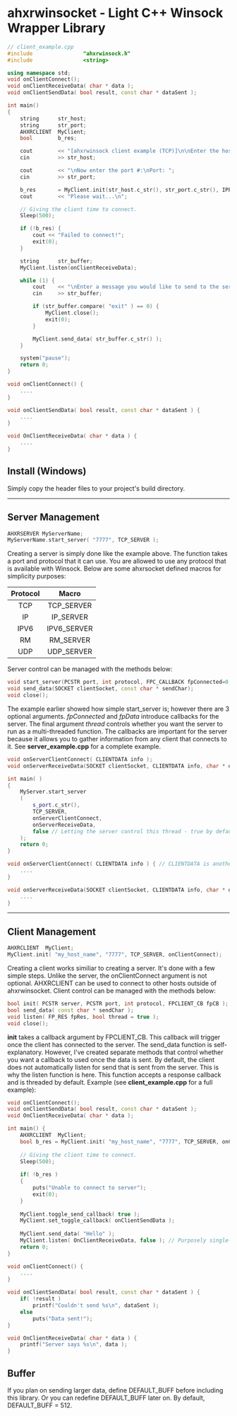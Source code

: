 # ahxrwinsocket - Light C++ Winsock Wrapper Library

```c++
// client_example.cpp
#include				"ahxrwinsock.h"
#include				<string>

using namespace	std;
void onClientConnect();
void onClientReceiveData( char * data );
void onClientSendData( bool result, const char * dataSent );

int main()
{
	string		str_host;
	string		str_port;
	AHXRCLIENT  MyClient;
	bool		b_res;

	cout		<< "[ahxrwinsock client example (TCP)]\n\nEnter the host address:\nHost: ";
	cin			>> str_host;

	cout		<< "\nNow enter the port #:\nPort: ";
	cin			>> str_port;

	b_res		= MyClient.init(str_host.c_str(), str_port.c_str(), IPPROTO_TCP, onClientConnect);
	cout		<< "Please wait...\n";

	// Giving the client time to connect.
	Sleep(500);

	if (!b_res) {
		cout << "Failed to connect!";
		exit(0);
	}

	string		str_buffer;
	MyClient.listen(onClientReceiveData);

	while (1) {
		cout	<< "\nEnter a message you would like to send to the server! Type 'exit' when you want to leave!\n";
		cin		>> str_buffer;

		if (str_buffer.compare( "exit" ) == 0) {
			MyClient.close();
			exit(0);
		}

		MyClient.send_data( str_buffer.c_str() );
	}

	system("pause");
    return 0;
}

void onClientConnect() {
	....
}

void onClientSendData( bool result, const char * dataSent ) {
	....
}

void OnClientReceiveData( char * data ) {
	....
}
```

## Install (Windows)
Simply copy the header files to your project's build directory.

---

## Server Management

```c++
AHXRSERVER MyServerName;
MyServerName.start_server( "7777", TCP_SERVER );
```

Creating a server is simply done like the example above. The function takes a port and protocol that it can use. You are allowed to use any protocol that is available with Winsock. Below are some
ahxrsocket defined macros for simplicity purposes:

| Protocol | Macro |
| :---:    | :---: |
| TCP | TCP_SERVER |
| IP | IP_SERVER |
| IPV6 | IPV6_SERVER |
| RM | RM_SERVER |
| UDP | UDP_SERVER |

Server control can be managed with the methods below:

```c++
void start_server(PCSTR port, int protocol, FPC_CALLBACK fpConnected=0, FPS_CALLBACK fpData=0, bool thread = true);
void send_data(SOCKET clientSocket, const char * sendChar);
void close();
```

The example earlier showed how simple start_server is; however there are 3 optional arguments. *fpConnected* and *fpData* introduce callbacks for the server. The final argument *thread* controls whether
you want the server to run as a multi-threaded function. The callbacks are important for the server because it allows you to gather information from any client that connects to it. See **server_example.cpp** for a 
complete example.

```c++
void onServerClientConnect( CLIENTDATA info );
void onServerReceiveData(SOCKET clientSocket, CLIENTDATA info, char * data);

int main( )
{
	MyServer.start_server
	( 
		s_port.c_str(), 
		TCP_SERVER, 
		onServerClientConnect, 
		onServerReceiveData,
		false // Letting the server control this thread - true by default
	);
	return 0;
}

void onServerClientConnect( CLIENTDATA info ) { // CLIENTDATA is another keyword for "addrinfo *"
	....
}

void onServerReceiveData(SOCKET clientSocket, CLIENTDATA info, char * data) {
	....
}
```

---

## Client Management

```c++
AHXRCLIENT  MyClient;
MyClient.init( "my_host_name", "7777", TCP_SERVER, onClientConnect);
```

Creating a client works similiar to creating a server. It's done with a few simple steps. Unlike the server, the onClientConnect argument is not optional. AHXRCLIENT can be used to connect to other
hosts outside of ahxrwinsocket. Client control can be managed with the methods below:

```c++
bool init( PCSTR server, PCSTR port, int protocol, FPCLIENT_CB fpCB );
bool send_data( const char * sendChar );
void listen( FP_RES fpRes, bool thread = true );
void close();
```

**init** takes a callback argument by FPCLIENT_CB. This callback will trigger once the client has connected to the server. The send_data function is self-explanatory. However, I've created separate methods
that control whether you want a callback to used once the data is sent. By default, the client does not automatically listen for send that is sent from the server. This is why the listen function is here. 
This function accepts a response callback and is threaded by default. Example (see **client_example.cpp** for a full example):

```c++
void onClientConnect();
void onClientSendData( bool result, const char * dataSent );
void OnClientReceiveData( char * data );

int main() {
	AHXRCLIENT  MyClient;
	bool b_res = MyClient.init( "my_host_name", "7777", TCP_SERVER, onClientConnect);
	
	// Giving the client time to connect.
	Sleep(500);
	
	if( !b_res ) 
	{
		puts("Unable to connect to server");
		exit(0);
	}
	
	MyClient.toggle_send_callback( true );
	MyClient.set_toggle_callback( onClientSendData );
	
	MyClient.send_data( "Hello" );
	MyClient.listen( OnClientReceiveData, false ); // Purposely single-threading this for a response.
	return 0;
}

void onClientConnect() {
	....
}

void onClientSendData( bool result, const char * dataSent ) {
	if( !result )
		printf("Couldn't send %s\n", dataSent );
	else
		puts("Data sent!");
}

void OnClientReceiveData( char * data ) {
	printf("Server says %s\n", data );
}
```

## Buffer

If you plan on sending larger data, define DEFAULT_BUFF before including this library. Or you can redefine DEFAULT_BUFF later on. By default, DEFAULT_BUFF = 512. 